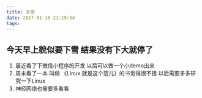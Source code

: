 ```yaml
---
title: 未雪
date: 2017-01-16 21:19:54
tags:
---
```


## 今天早上貌似要下雪  结果没有下大就停了


1. 最近看了下微信小程序的开发  以后可以做一个小demo出来
2. 周末看了一本  叫做 《Linux 就是这个范儿》的书觉得很不错  以后需要多多研究一下Linux
3. 神经网络也需要多看看